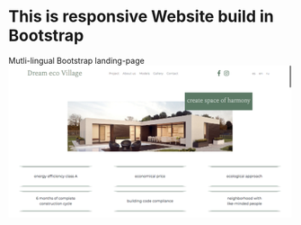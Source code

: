 # This is responsive Website build in Bootstrap
Mutli-lingual Bootstrap landing-page
![Tux, the Linux mascot](/images/FirstSreen.png)
